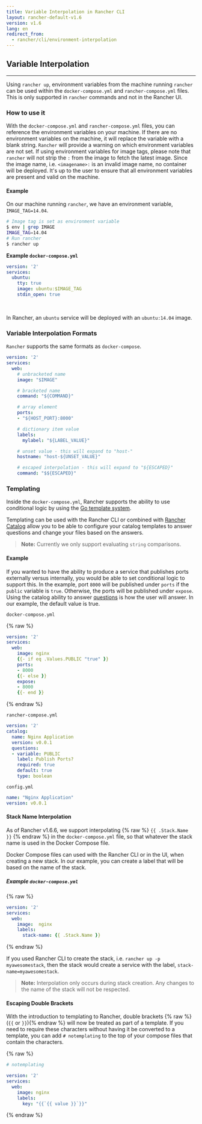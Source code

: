 ```yaml
---
title: Variable Interpolation in Rancher CLI
layout: rancher-default-v1.6
version: v1.6
lang: en
redirect_from:
  - rancher/cli/environment-interpolation
---
```


## Variable Interpolation
---

Using `rancher up`, environment variables from the machine running `rancher` can be used within the `docker-compose.yml` and `rancher-compose.yml` files. This is only supported in `rancher` commands and not in the Rancher UI.  

### How to use it

With the `docker-compose.yml` and `rancher-compose.yml` files, you can reference the environment variables on your machine. If there are no environment variables on the machine, it will replace the variable with a blank string. `Rancher` will provide a warning on which environment variables are not set.  If using environment variables for image tags, please note that `rancher` will not strip the `:` from the image to fetch the latest image. Since the image name, i.e. `<imagename>:` is an invalid image name, no container will be deployed. It's up to the user to ensure that all environment variables are present and valid on the machine.

#### Example

On our machine running `rancher`, we have an environment variable, `IMAGE_TAG=14.04`.

```bash
# Image tag is set as environment variable
$ env | grep IMAGE
IMAGE_TAG=14.04
# Run rancher
$ rancher up
```

**Example `docker-compose.yml`**

```yaml
version: '2'
services:
  ubuntu:
    tty: true
    image: ubuntu:$IMAGE_TAG
    stdin_open: true
```

<br>

In Rancher, an `ubuntu` service will be deployed with an `ubuntu:14.04` image.

### Variable Interpolation Formats

`Rancher` supports the same formats as `docker-compose`.

```yaml
version: '2'
services:
  web:
    # unbracketed name
    image: "$IMAGE"

    # bracketed name
    command: "${COMMAND}"

    # array element
    ports:
    - "${HOST_PORT}:8000"

    # dictionary item value
    labels:
      mylabel: "${LABEL_VALUE}"

    # unset value - this will expand to "host-"
    hostname: "host-${UNSET_VALUE}"

    # escaped interpolation - this will expand to "${ESCAPED}"
    command: "$${ESCAPED}"
```

### Templating

Inside the `docker-compose.yml`, Rancher supports the ability to use conditional logic by using the [Go template system](https://golang.org/pkg/text/template/).

Templating can be used with the Rancher CLI or combined with [Rancher Catalog]({{site.baseurl}}/rancher/{{page.version}}/{{page.lang}}/catalog/) allow you to be able to configure your catalog templates to answer questions and change your files based on the answers.

> **Note:** Currently we only support evaluating `string` comparisons.

#### Example

If you wanted to have the ability to produce a service that publishes ports externally versus internally, you would be able to set conditional logic to support this. In the example, port `8000` will be published under `ports` if the `public` variable is `true`. Otherwise, the ports will be published under `expose`. Using the catalog ability to answer [questions]({{site.baseurl}}/rancher/{{page.version}}/{{page.lang}}/catalog/#questions-in-the-rancher-composeyml) is how the user will answer. In our example, the default value is true.

`docker-compose.yml`

{% raw %}
```yaml
version: '2'
services:
  web:
    image: nginx
    {{- if eq .Values.PUBLIC "true" }}
    ports:
    - 8000
    {{- else }}
    expose:
    - 8000
    {{- end }}
```
{% endraw %}

`rancher-compose.yml`

```yaml
version: '2'
catalog:
  name: Nginx Application
  version: v0.0.1
  questions:
  - variable: PUBLIC
    label: Publish Ports?
    required: true
    default: true
    type: boolean
```

`config.yml`

```yaml
name: "Nginx Application"
version: v0.0.1
```

#### Stack Name Interpolation

As of Rancher v1.6.6, we support interpolating {% raw %} `{{ .Stack.Name }}` {% endraw %} in the `docker-compose.yml` file, so that whatever the stack name is used in the Docker Compose file. 

Docker Compose files can used with the Rancher CLI or in the UI, when creating a new stack. In our example, you can create a label that will be based on the name of the stack.

##### Example `docker-compose.yml`

{% raw %}
```yaml
version: '2'
services:
  web:
    image:  nginx
    labels:  
      stack-name: {{ .Stack.Name }}
```
{% endraw %}

If you used Rancher CLI to create the stack, i.e. `rancher up -p myawesomestack`, then the stack would create a service with the label, `stack-name=myawesomestack`. 

> **Note:** Interpolation only occurs during stack creation. Any changes to the name of the stack will not be respected.


#### Escaping Double Brackets

With the introduction to templating to Rancher, double brackets {% raw %}(`{{` or `}}`){% endraw %} will now be treated as part of a template. If you need to require these characters without having it be converted to a template, you can add `# notemplating` to the top of your compose files that contain the characters.

{% raw %}
```yaml
# notemplating

version: '2'
services:
  web:
    image: nginx
    labels:
      key: "{{`{{ value }}`}}"
```
{% endraw %}
